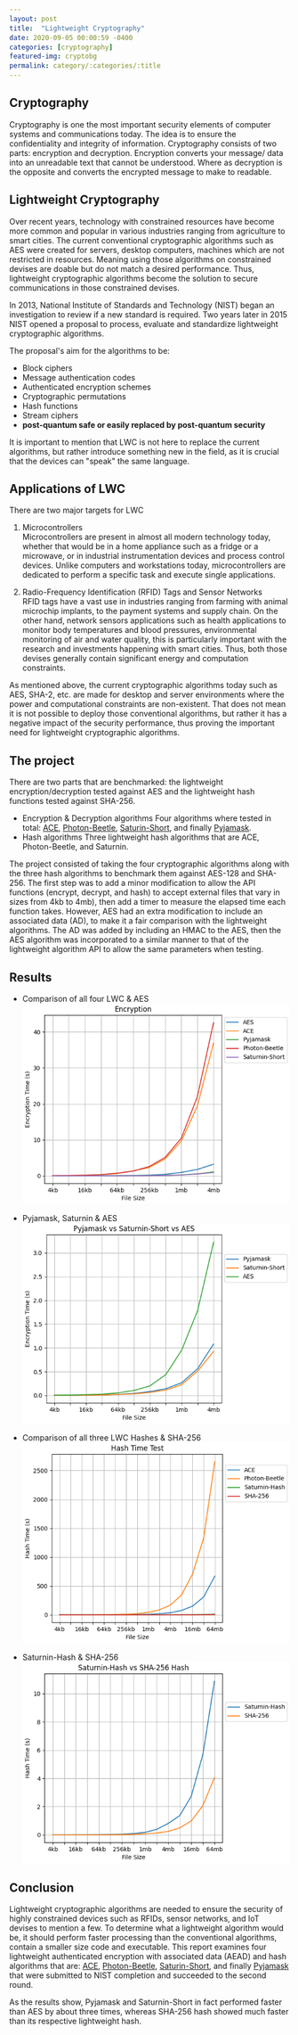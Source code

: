 ```yaml
---
layout: post
title:  "Lightweight Cryptography"
date: 2020-09-05 00:00:59 -0400
categories: [cryptography]
featured-img: cryptobg
permalink: category/:categories/:title
---
```


## Cryptography
Cryptography is one the most important security elements of computer systems and communications today. The idea is to ensure the confidentiality and integrity of information. Cryptography consists of two parts: encryption and decryption. Encryption converts your message/ data into an unreadable text that cannot be understood. Where as decryption is the opposite and converts the encrypted message to make to readable.

## Lightweight Cryptography
Over recent years, technology with constrained resources have become more common and popular in various industries ranging from agriculture to smart cities. The current conventional cryptographic algorithms such as AES were created for servers, desktop computers, machines which are not restricted in resources. Meaning using those algorithms on constrained devises are doable but do not match a desired performance. Thus, lightweight cryptographic algorithms become the solution to secure communications in those constrained devises. 

In 2013, National Institute of Standards and Technology (NIST) began an investigation to review if a new standard is required. Two years later in 2015 NIST opened a proposal to process, evaluate and standardize lightweight cryptographic algorithms.

The proposal's aim for the algorithms to be:

- Block ciphers 
- Message authentication codes
- Authenticated encryption schemes 
- Cryptographic permutations
- Hash functions
- Stream ciphers
- **post-quantum safe or easily replaced by post-quantum security**

It is important to mention that LWC is not here to replace the current algorithms, but rather introduce something new in the field, as it is crucial that the devices can "speak" the same language.

## Applications of LWC
There are two major targets for LWC
1. Microcontrollers <br>
    Microcontrollers are present in almost all modern technology today, whether that would be in a home appliance such as a fridge or a microwave, or in industrial instrumentation devices and process control devices. Unlike computers and workstations today, microcontrollers are dedicated to perform a specific task and execute single applications.

2. Radio-Frequency Identification (RFID) Tags and Sensor Networks <br>
    RFID tags have a vast use in industries ranging from farming with animal microchip implants, to the payment systems and supply chain. On the other hand, network sensors applications such as health applications to monitor body temperatures and blood pressures, environmental monitoring of air and water quality, this is particularly important with the research and investments happening with smart cities. Thus, both those devises generally contain significant energy and computation constraints.

As mentioned above, the current cryptographic algorithms today such as AES, SHA-2, etc. are made for desktop and server environments where the power and computational constraints are non-existent. That does not mean it is not possible to deploy those conventional algorithms, but rather it has a negative impact of the security performance, thus proving the important need for lightweight cryptographic algorithms.

## The project
There are two parts that are benchmarked: the lightweight encryption/decryption tested against AES and the lightweight hash functions tested against SHA-256. 

- Encryption & Decryption algorithms
  Four algorithms where tested in total: [ACE](https://csrc.nist.gov/CSRC/media/Projects/Lightweight-Cryptography/documents/round-1/spec-doc/ace-spec.pdf), [Photon-Beetle](https://csrc.nist.gov/CSRC/media/Projects/lightweight-cryptography/documents/round-2/status-update-sep2020/PHOTON-Beetle_software_update_18Sep2020.pdf), [Saturin-Short](https://csrc.nist.gov/CSRC/media/Projects/lightweight-cryptography/documents/round-2/status-update-sep2020/Saturnin_update.pdf), and finally [Pyjamask](https://csrc.nist.gov/CSRC/media/Projects/lightweight-cryptography/documents/round-2/spec-doc-rnd2/pyjamask-spec-round2.pdf). 
- Hash algorithms
  Three lightweight hash algorithms that are ACE, Photon-Beetle, and Saturnin.

The project consisted of taking the four cryptographic algorithms along with the three hash algorithms to benchmark them against AES-128 and SHA-256. The first step was to add a minor modification to allow the API functions (encrypt, decrypt, and hash) to accept external files that vary in sizes from 4kb to 4mb), then add a timer to measure the elapsed time each function takes. However, AES had an extra modification to include an associated data (AD), to make it a fair comparison with the lightweight algorithms. The AD was added by including an HMAC to the AES, then the AES algorithm was incorporated to a similar manner to that of the lightweight algorithm API to allow the same parameters when testing.  

## Results

- Comparison of all four LWC & AES
![encryption](/assets/img/posts/lwc/encryption.png)

- Pyjamask, Saturnin & AES
![encryption](/assets/img/posts/lwc/enc_pyjama_saturnin_aes.png)

- Comparison of all three LWC Hashes & SHA-256 
![encryption](/assets/img/posts/lwc/hash.png)

- Saturnin-Hash & SHA-256
![encryption](/assets/img/posts/lwc/saturnin_sha.png)

## Conclusion
Lightweight cryptographic algorithms are needed to ensure the security of highly constrained devices such as RFIDs, sensor networks, and IoT devises to mention a few. To determine what a lightweight algorithm would be, it should perform faster processing than the conventional algorithms, contain a smaller size code and executable. This report examines four lightweight authenticated encryption with associated data (AEAD) and hash algorithms that are: [ACE](https://csrc.nist.gov/CSRC/media/Projects/Lightweight-Cryptography/documents/round-1/spec-doc/ace-spec.pdf), [Photon-Beetle](https://csrc.nist.gov/CSRC/media/Projects/lightweight-cryptography/documents/round-2/status-update-sep2020/PHOTON-Beetle_software_update_18Sep2020.pdf), [Saturin-Short](https://csrc.nist.gov/CSRC/media/Projects/lightweight-cryptography/documents/round-2/status-update-sep2020/Saturnin_update.pdf), and finally [Pyjamask](https://csrc.nist.gov/CSRC/media/Projects/lightweight-cryptography/documents/round-2/spec-doc-rnd2/pyjamask-spec-round2.pdf) that were submitted to NIST completion and succeeded to the second round. 

As the results show, Pyjamask and Saturnin-Short in fact performed faster than AES by about three times, whereas SHA-256 hash showed much faster than its respective lightweight hash.  

